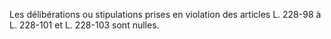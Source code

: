   
Les délibérations ou stipulations prises en violation des articles L. 228-98 à L. 228-101 et L. 228-103 sont nulles.  

  
